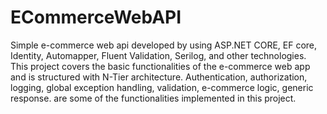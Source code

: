 # ECommerceWebAPI
Simple e-commerce web api developed by using ASP.NET CORE, EF core, Identity, Automapper, Fluent Validation, Serilog, and other technologies. 
This project covers the basic functionalities of the e-commerce web app and is structured with N-Tier architecture. 
Authentication, authorization, logging, global exception handling, validation, e-commerce logic, generic response. are some of the functionalities implemented in this project.

